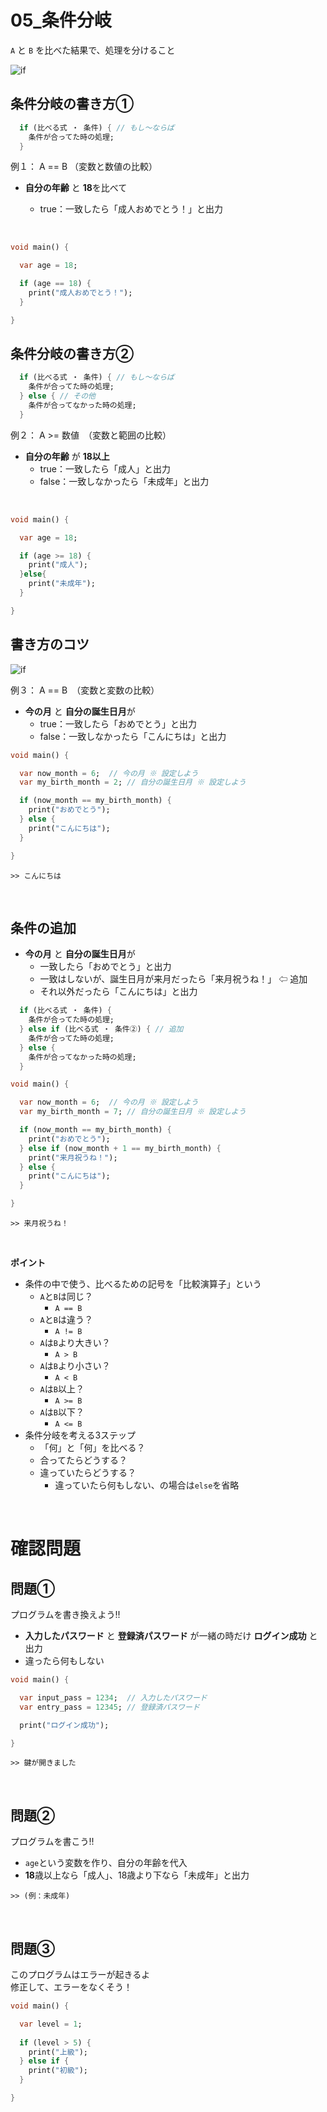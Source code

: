 # **05_条件分岐**

`A` と `B` を比べた結果で、処理を分けること  

![if](img/05_if1-1.png)


## **条件分岐の書き方①**

```dart
  if (比べる式 ・ 条件) { // もし〜ならば
    条件が合ってた時の処理;
  }
```

例１： A == B （変数と数値の比較）
- **自分の年齢** と **18**を比べて  

  - true：一致したら「成人おめでとう！」と出力

<br>

```dart
void main() {

  var age = 18;

  if (age == 18) {
    print("成人おめでとう！");
  }

}
```

## **条件分岐の書き方②**

```dart
  if (比べる式 ・ 条件) { // もし〜ならば
    条件が合ってた時の処理;
  } else { // その他
    条件が合ってなかった時の処理;
  }
```

例２：  A >= 数値　（変数と範囲の比較）
- **自分の年齢** が **18以上**
  - true：一致したら「成人」と出力
  - false：一致しなかったら「未成年」と出力

<br>

```dart
void main() {

  var age = 18;

  if (age >= 18) {
    print("成人");
  }else{
    print("未成年");
  }

}
```

## **書き方のコツ**
![if](img/05_if1-2.png)

例３：  A == B　（変数と変数の比較）
- **今の月** と **自分の誕生日月**が
  - true：一致したら「おめでとう」と出力
  - false：一致しなかったら「こんにちは」と出力

```dart
void main() {

  var now_month = 6;  // 今の月 ※ 設定しよう
  var my_birth_month = 2; // 自分の誕生日月 ※ 設定しよう

  if (now_month == my_birth_month) {
    print("おめでとう");
  } else {
    print("こんにちは");
  }

}
```

```
>> こんにちは
```

<br>

## **条件の追加**

- **今の月** と **自分の誕生日月**が
  - 一致したら「おめでとう」と出力
  - 一致はしないが、誕生日月が来月だったら「来月祝うね！」 ⇦ 追加
  - それ以外だったら「こんにちは」と出力

```dart
  if (比べる式 ・ 条件) {
    条件が合ってた時の処理;
  } else if (比べる式 ・ 条件②) { // 追加
    条件が合ってた時の処理;
  } else {
    条件が合ってなかった時の処理;
  }
```

```dart
void main() {

  var now_month = 6;  // 今の月 ※ 設定しよう
  var my_birth_month = 7; // 自分の誕生日月 ※ 設定しよう

  if (now_month == my_birth_month) {
    print("おめでとう");
  } else if (now_month + 1 == my_birth_month) {
    print("来月祝うね！");
  } else {
    print("こんにちは");
  }

}
```

```
>> 来月祝うね！
```

<br>

**ポイント**
- 条件の中で使う、比べるための記号を「比較演算子」という
  - `A`と`B`は同じ？
    - `A == B`
  - `A`と`B`は違う？
    - `A != B`
  - `A`は`B`より大きい？
    - `A > B`
  - `A`は`B`より小さい？
    - `A < B`
  - `A`は`B`以上？
    - `A >= B`
  - `A`は`B`以下？
    - `A <= B`
- 条件分岐を考える3ステップ
  - 「何」と「何」を比べる？
  - 合ってたらどうする？
  - 違っていたらどうする？
    - 違っていたら何もしない、の場合は`else`を省略

<br>

# **確認問題**

## **問題①**
プログラムを書き換えよう!!  

- **入力したパスワード** と **登録済パスワード** が一緒の時だけ **ログイン成功** と出力
- 違ったら何もしない

```dart
void main() {

  var input_pass = 1234;  // 入力したパスワード
  var entry_pass = 12345; // 登録済パスワード

  print("ログイン成功");

}
```

```
>> 鍵が開きました
```

<br>

## **問題②**
プログラムを書こう!!

- `age`という変数を作り、自分の年齢を代入
- **18**歳以上なら「成人」、18歳より下なら「未成年」と出力

```
>> (例：未成年)
```

<br>

## **問題③**

このプログラムはエラーが起きるよ  
修正して、エラーをなくそう！

```dart
void main() {

  var level = 1;
  
  if (level > 5) {
    print("上級");
  } else if {
    print("初級");
  }

}
```
